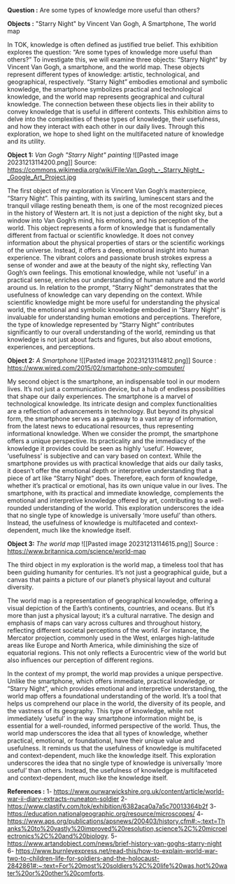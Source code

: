 
**Question :** Are some types of knowledge more useful than others?

**Objects :**   "Starry Night"  by Vincent Van Gogh, A Smartphone, The world map



In TOK, knowledge is often defined as justified true belief. This exhibition explores the question: “Are some types of knowledge more useful than others?” To investigate this, we will examine three objects: “Starry Night” by Vincent Van Gogh, a smartphone, and the world map. These objects represent different types of knowledge: artistic, technological, and geographical, respectively. “Starry Night” embodies emotional and symbolic knowledge, the smartphone symbolizes practical and technological knowledge, and the world map represents geographical and cultural knowledge. The connection between these objects lies in their ability to convey knowledge that is useful in different contexts. This exhibition aims to delve into the complexities of these types of knowledge, their usefulness, and how they interact with each other in our daily lives. Through this exploration, we hope to shed light on the multifaceted nature of knowledge and its utility.


**Object 1:** *Van Gogh "Starry Night" painting*
![[Pasted image 20231213114200.png]]
Source:  https://commons.wikimedia.org/wiki/File:Van_Gogh_-_Starry_Night_-_Google_Art_Project.jpg

The first object of my exploration is Vincent Van Gogh’s masterpiece, “Starry Night”. This painting, with its swirling, luminescent stars and the tranquil village resting beneath them, is one of the most recognized pieces in the history of Western art. It is not just a depiction of the night sky, but a window into Van Gogh’s mind, his emotions, and his perception of the world.
This object represents a form of knowledge that is fundamentally different from factual or scientific knowledge. It does not convey information about the physical properties of stars or the scientific workings of the universe. Instead, it offers a deep, emotional insight into human experience. The vibrant colors and passionate brush strokes express a sense of wonder and awe at the beauty of the night sky, reflecting Van Gogh’s own feelings. This emotional knowledge, while not ‘useful’ in a practical sense, enriches our understanding of human nature and the world around us.
In relation to the prompt, “Starry Night” demonstrates that the usefulness of knowledge can vary depending on the context. While scientific knowledge might be more useful for understanding the physical world, the emotional and symbolic knowledge embodied in “Starry Night” is invaluable for understanding human emotions and perceptions. Therefore, the type of knowledge represented by “Starry Night” contributes significantly to our overall understanding of the world, reminding us that knowledge is not just about facts and figures, but also about emotions, experiences, and perceptions.


**Object 2:** *A Smartphone*
![[Pasted image 20231213114812.png]]
Source : https://www.wired.com/2015/02/smartphone-only-computer/

My second object is the smartphone, an indispensable tool in our modern lives. It’s not just a communication device, but a hub of endless possibilities that shape our daily experiences. The smartphone is a marvel of technological knowledge. Its intricate design and complex functionalities are a reflection of advancements in technology. But beyond its physical form, the smartphone serves as a gateway to a vast array of information, from the latest news to educational resources, thus representing informational knowledge. When we consider the prompt, the smartphone offers a unique perspective. Its practicality and the immediacy of the knowledge it provides could be seen as highly ‘useful’. However, ‘usefulness’ is subjective and can vary based on context. While the smartphone provides us with practical knowledge that aids our daily tasks, it doesn’t offer the emotional depth or interpretive understanding that a piece of art like “Starry Night” does. Therefore, each form of knowledge, whether it’s practical or emotional, has its own unique value in our lives. The smartphone, with its practical and immediate knowledge, complements the emotional and interpretive knowledge offered by art, contributing to a well-rounded understanding of the world. This exploration underscores the idea that no single type of knowledge is universally ‘more useful’ than others. Instead, the usefulness of knowledge is multifaceted and context-dependent, much like the knowledge itself.

**Object 3:** *The world map*
![[Pasted image 20231213114615.png]]
Source : https://www.britannica.com/science/world-map

The third object in my exploration is the world map, a timeless tool that has been guiding humanity for centuries. It’s not just a geographical guide, but a canvas that paints a picture of our planet’s physical layout and cultural diversity.

The world map is a representation of geographical knowledge, offering a visual depiction of the Earth’s continents, countries, and oceans. But it’s more than just a physical layout; it’s a cultural narrative. The design and emphasis of maps can vary across cultures and throughout history, reflecting different societal perceptions of the world. For instance, the Mercator projection, commonly used in the West, enlarges high-latitude areas like Europe and North America, while diminishing the size of equatorial regions. This not only reflects a Eurocentric view of the world but also influences our perception of different regions.

In the context of my prompt, the world map provides a unique perspective. Unlike the smartphone, which offers immediate, practical knowledge, or “Starry Night”, which provides emotional and interpretive understanding, the world map offers a foundational understanding of the world. It’s a tool that helps us comprehend our place in the world, the diversity of its people, and the vastness of its geography. This type of knowledge, while not immediately ‘useful’ in the way smartphone information might be, is essential for a well-rounded, informed perspective of the world. Thus, the world map underscores the idea that all types of knowledge, whether practical, emotional, or foundational, have their unique value and usefulness. It reminds us that the usefulness of knowledge is multifaceted and context-dependent, much like the knowledge itself. This exploration underscores the idea that no single type of knowledge is universally ‘more useful’ than others. Instead, the usefulness of knowledge is multifaceted and context-dependent, much like the knowledge itself.



**References :**
1- https://www.ourwarwickshire.org.uk/content/article/world-war-ii-diary-extracts-nuneaton-soldier
2- https://www.clastify.com/tok/exhibition/6382aca0a7a5c70013364b2f
3- https://education.nationalgeographic.org/resource/microscopes/
4- https://www.aps.org/publications/apsnews/200403/history.cfm#:~:text=Thanks%20to%20vastly%20improved%20resolution,science%2C%20microelectronics%2C%20and%20biology.
5- https://www.artandobject.com/news/brief-history-van-goghs-starry-night
6- https://www.burnleyexpress.net/read-this/how-to-explain-world-war-two-to-children-life-for-soldiers-and-the-holocaust-2842861#:~:text=For%20most%20soldiers%2C%20life%20was,hot%20water%20or%20other%20comforts.

  
